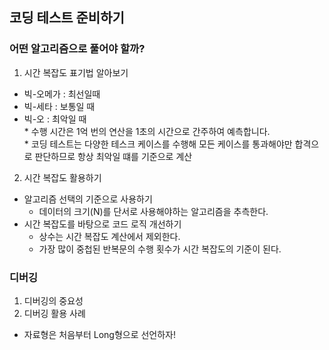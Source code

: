 ## 코딩 테스트 준비하기
### 어떤 알고리즘으로 풀어야 할까?
1. 시간 복잡도 표기법 알아보기
- 빅-오메가 : 최선일때
- 빅-세타 : 보통일 때
- 빅-오 : 최악일 때
<br> * 수행 시간은 1억 번의 연산을 1초의 시간으로 간주하여 예측합니다.
<br> * 코딩 테스트는 다양한 테스크 케이스를 수행해 모든 케이스를 통과해야만 합격으로 판단하므로 항상 최악일 떄를 기준으로 계산
2. 시간 복잡도 활용하기
- 알고리즘 선택의 기준으로 사용하기
  - 데이터의 크기(N)를 단서로 사용해야하는 알고리즘을 추측한다.
- 시간 복잡도를 바탕으로 코드 로직 개선하기
  - 상수는 시간 복잡도 계산에서 제외한다.
  - 가장 많이 중첩된 반복문의 수행 횟수가 시간 복잡도의 기준이 된다.
### 디버깅
1. 디버깅의 중요성
2. 디버깅 활용 사례
- 자료형은 처음부터 Long형으로 선언하자!